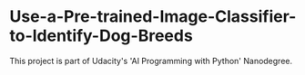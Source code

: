 # Use-a-Pre-trained-Image-Classifier-to-Identify-Dog-Breeds
This project is part of Udacity's 'AI Programming with Python' Nanodegree.
